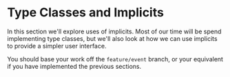 # Type Classes and Implicits

In this section we'll explore uses of implicits. Most of our time will be spend implementing type classes, but we'll also look at how we can use implicits to provide a simpler user interface.

You should base your work off the `feature/event` branch, or your equivalent if you have implemented the previous sections.
